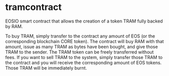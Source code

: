 # tramcontract
EOSIO smart contract that allows the creation of a token TRAM fully backed by RAM.

To buy TRAM, simply transfer to the contract any amount of EOS (or the corresponding blockchain CORE token). The contract will buy RAM with that amount, issue as many TRAM as bytes have been bought, and give those TRAM to the sender. The TRAM token can be freely transferred without fees. If you want to sell TRAM to the system, simply transfer those TRAM to the contract and you will receive the corresponding amount of EOS tokens. Those TRAM will be immediately burnt.
